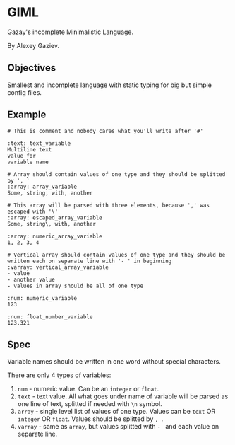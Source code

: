 # GIML

Gazay's incomplete Minimalistic Language.

By Alexey Gaziev.

## Objectives

Smallest and incomplete language with static typing for big but simple config files.

## Example

```giml
# This is comment and nobody cares what you'll write after '#'

:text: text_variable
Multiline text
value for
variable name

# Array should contain values of one type and they should be splitted by ', '
:array: array_variable
Some, string, with, another

# This array will be parsed with three elements, because ',' was escaped with '\'
:array: escaped_array_variable
Some, string\, with, another

:array: numeric_array_variable
1, 2, 3, 4

# Vertical array should contain values of one type and they should be written each on separate line with '- ' in beginning
:varray: vertical_array_variable
- value
- another value
- values in array should be all of one type

:num: numeric_variable
123

:num: float_number_variable
123.321
```

## Spec

Variable names should be written in one word without special characters.

There are only 4 types of variables:

1. `num`    - numeric value. Can be an `integer` or `float`.
2. `text`   - text value. All what goes under name of variable will be parsed as one line of text, splitted if needed with `\n` symbol.
3. `array`  - single level list of values of one type. Values can be `text` OR `integer` OR `float`. Values should be splitted by `, `.
4. `varray` - same as `array`, but values splitted with `- ` and each value on separate line.

